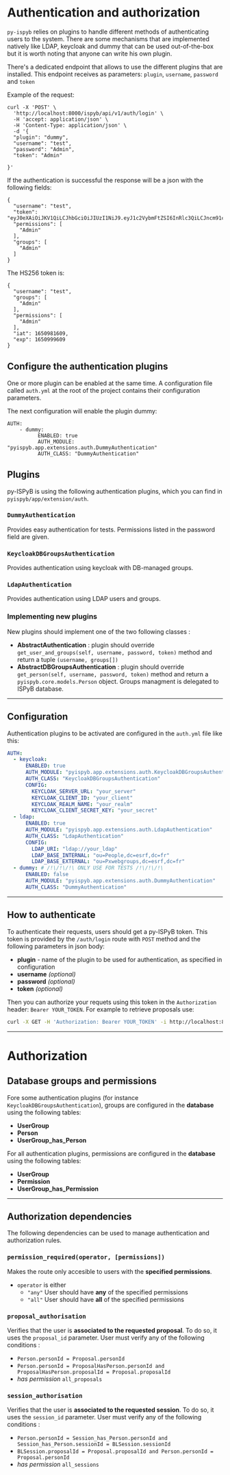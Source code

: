 # Authentication and authorization

`py-ispyb` relies on plugins to handle different methods of authenticating users to the system. There are some mechanisms that are implemented natively like LDAP, keycloak and dummy that can be used out-of-the-box but it is worth noting that anyone can write his own plugin.

There's a dedicated endpoint that allows to use the different plugins that are installed. This endpoint receives as parameters: `plugin`, `username`, `password` and `token`

Example of the request:

```
curl -X 'POST' \
  'http://localhost:8000/ispyb/api/v1/auth/login' \
  -H 'accept: application/json' \
  -H 'Content-Type: application/json' \
  -d '{
  "plugin": "dummy",
  "username": "test",
  "password": "Admin",
  "token": "Admin"

}'
```

If the authentication is successful the response will be a json with the following fields:

```
{
  "username": "test",
  "token": "eyJ0eXAiOiJKV1QiLCJhbGciOiJIUzI1NiJ9.eyJ1c2VybmFtZSI6InRlc3QiLCJncm91cHMiOlsiQWRtaW4iXSwicGVybWlzc2lvbnMiOlsiQWRtaW4iXSwiaWF0IjoxNjUwOTgxNjA5LCJleHAiOjE2NTA5OTk2MDl9.3Iq2lGG5RR6Gebss5qEDdASrEMwCIne2jFhaVqp91m0",
  "permissions": [
    "Admin"
  ],
  "groups": [
    "Admin"
  ]
}
```

The HS256 token is:

```
{
  "username": "test",
  "groups": [
    "Admin"
  ],
  "permissions": [
    "Admin"
  ],
  "iat": 1650981609,
  "exp": 1650999609
}

```

## Configure the authentication plugins

One or more plugin can be enabled at the same time. A configuration file called `auth.yml` at the root of the project contains their configuration parameters.

The next configuration will enable the plugin dummy:

```
AUTH:
    - dummy:
          ENABLED: true
          AUTH_MODULE: "pyispyb.app.extensions.auth.DummyAuthentication"
          AUTH_CLASS: "DummyAuthentication"
```

## Plugins

py-ISPyB is using the following authentication plugins, which you can find in `pyispyb/app/extension/auth`.

### `DummyAuthentication`

Provides easy authentication for tests. Permissions listed in the password field are given.

### `KeycloakDBGroupsAuthentication`

Provides authentication using keycloak with DB-managed groups.

### `LdapAuthentication`

Provides authentication using LDAP users and groups.

### Implementing new plugins

New plugins should implement one of the two following classes :

- **AbstractAuthentication** : plugin should override `get_user_and_groups(self, username, password, token)` method and return a tuple `(username, groups[])`
- **AbstractDBGroupsAuthentication** : plugin should override `get_person(self, username, password, token)` method and return a `pyispyb.core.models.Person` object. Groups managment is delegated to ISPyB database.

---

## Configuration

Authentication plugins to be activated are configured in the `auth.yml` file like this:

```yml
AUTH:
  - keycloak:
      ENABLED: true
      AUTH_MODULE: "pyispyb.app.extensions.auth.KeycloakDBGroupsAuthentication"
      AUTH_CLASS: "KeycloakDBGroupsAuthentication"
      CONFIG:
        KEYCLOAK_SERVER_URL: "your_server"
        KEYCLOAK_CLIENT_ID: "your_client"
        KEYCLOAK_REALM_NAME: "your_realm"
        KEYCLOAK_CLIENT_SECRET_KEY: "your_secret"
  - ldap:
      ENABLED: true
      AUTH_MODULE: "pyispyb.app.extensions.auth.LdapAuthentication"
      AUTH_CLASS: "LdapAuthentication"
      CONFIG:
        LDAP_URI: "ldap://your_ldap"
        LDAP_BASE_INTERNAL: "ou=People,dc=esrf,dc=fr"
        LDAP_BASE_EXTERNAL: "ou=Pxwebgroups,dc=esrf,dc=fr"
  - dummy: # /!\/!\/!\ ONLY USE FOR TESTS /!\/!\/!\
      ENABLED: false
      AUTH_MODULE: "pyispyb.app.extensions.auth.DummyAuthentication"
      AUTH_CLASS: "DummyAuthentication"
```

---

## How to authenticate

To authenticate their requests, users should get a py-ISPyB token. This token is provided by the `/auth/login` route with `POST` method and the following parameters in json body:

- **plugin** - name of the plugin to be used for authentication, as specified in configuration
- **username** _(optional)_
- **password** _(optional)_
- **token** _(optional)_

Then you can authorize your requets using this token in the `Authorization` header: `Bearer YOUR_TOKEN`. For example to retrieve proposals use:

```bash
curl -X GET -H 'Authorization: Bearer YOUR_TOKEN' -i http://localhost:8000/ispyb/api/v1/proposals
```

---

# Authorization

## Database groups and permissions

Fore some authentication plugins (for instance `KeycloakDBGroupsAuthentication`), groups are configured in the **database** using the following tables:

- **UserGroup**
- **Person**
- **UserGroup_has_Person**

For all authentication plugins, permissions are configured in the **database** using the following tables:

- **UserGroup**
- **Permission**
- **UserGroup_has_Permission**

---

## Authorization dependencies

The following dependencies can be used to manage authentication and authorization rules.

### `permission_required(operator, [permissions])`

Makes the route only accesible to users with the **specified permissions**.

- `operator` is either
  - `"any"` User should have **any** of the specified permissions
  - `"all"` User should have **all** of the specified permissions

### `proposal_authorisation`

Verifies that the user is **associated to the requested proposal**. To do so, it uses the `proposal_id` parameter.
User must verify any of the following conditions :

- `Person.personId = Proposal.personId`
- `Person.personId = ProposalHasPerson.personId and ProposalHasPerson.proposalId = Proposal.proposalId`
- _has permission_ `all_proposals`

### `session_authorisation`

Verifies that the user is **associated to the requested session**. To do so, it uses the `session_id` parameter.
User must verify any of the following conditions :

- `Person.personId = Session_has_Person.personId and Session_has_Person.sessionId = BLSession.sessionId`
- `BLSession.proposalId = Proposal.proposalId and Person.personId = Proposal.personId`
- _has permission_ `all_sessions`
